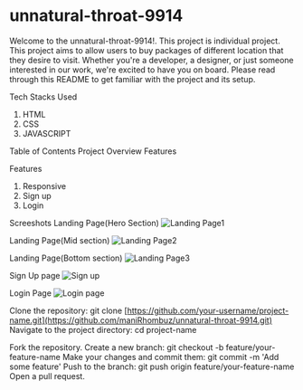 # unnatural-throat-9914

Welcome to the unnatural-throat-9914!. This project is individual project. This project aims to allow users to buy packages of different location that they desire to visit. Whether you're a developer, a designer, or just someone interested in our work, we're excited to have you on board. Please read through this README to get familiar with the project and its setup.

Tech Stacks Used
1. HTML
2. CSS
3. JAVASCRIPT

Table of Contents
Project Overview
Features

Features

1. Responsive
2. Sign up
3. Login

Screeshots
Landing Page(Hero Section)
![Landing Page1](https://ibb.co/yXB2qh6)

Landing Page(Mid section)
![Landing Page2](https://ibb.co/S5TDj52)

Landing Page(Bottom section)
![Landing Page3](https://ibb.co/3k5c9T0)

Sign Up page
![Sign up](https://ibb.co/tP9137t)

Login Page
![Login page](https://ibb.co/nbQHHfw)

Clone the repository: git clone [https://github.com/your-username/project-name.git](https://github.com/maniRhombuz/unnatural-throat-9914.git)
Navigate to the project directory: cd project-name


Fork the repository.
Create a new branch: git checkout -b feature/your-feature-name
Make your changes and commit them: git commit -m 'Add some feature'
Push to the branch: git push origin feature/your-feature-name
Open a pull request.

